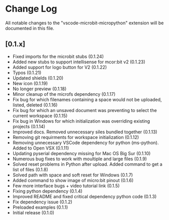 # Change Log

All notable changes to the "vscode-microbit-micropython" extension will be documented in this file.

## [0.1.x]

- Fixed imports for the microbit stubs (0.1.24)
- Added new stubs to support intellisense for mcor:bit v2 (0.1.23)
- Added support for logo button for V2 (0.1.22)
- Typos (0.1.21)
- Updated shields (0.1.20)
- New icon (0.1.19)
- No longer preview (0.1.18)
- Minor cleanup of the microfs dependency (0.1.17)
- Fix bug for which filenames containing a space would not be uploaded, listed, deleted (0.1.16)
- Fix bug for which an unsaved document was preventing to select the current workspace (0.1.15)
- Fix bug in Windows for which initialization was overriding existing projects (0.1.14)
- Improved docs. Removed unnecessary siles bundled together (0.1.13)
- Removing git requirments for workspace initialization (0.1.12)
- Removing unnecessary VSCode dependency for python (ms-python). Added to Open VSX (0.1.11)
- Updating pyserial dependency missing for Mac OS Big Sur (0.1.10)
- Numerous bug fixes to work with moultiple and large files (0.1.9)
- Solved reset problems in Python after upload. Added command to get a list of files (0.1.8)
- Solved path with space and soft reset for Windows (0.1.7)
- Added command to show image of micro:bit pinout (0.1.6)
- Few more interface bugs + video tutorial link (0.1.5)
- Fixing python dependency (0.1.4)
- Improved README and fixed critical dependency python code (0.1.3)
- Fix dependency issue (0.1.2)
- Preloaded examples (0.1.1)
- Initial release (0.1.0)
